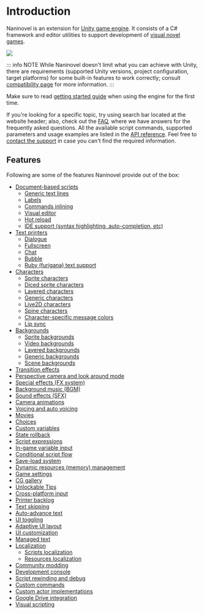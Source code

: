 # Introduction

Naninovel is an extension for [Unity game engine](https://unity3d.com). It consists of a C# framework and editor utilities to support development of [visual novel games](https://en.wikipedia.org/wiki/Visual_novel).

![](https://www.youtube.com/watch?v=lRxIKDU9z4k)

::: info NOTE
While Naninovel doesn't limit what you can achieve with Unity, there are requirements (supported Unity versions, project configuration, target platforms) for some built-in features to work correctly; consult [compatibility page](/guide/compatibility) for more information.
:::

Make sure to read [getting started guide](/guide/getting-started) when using the engine for the first time.

If you're looking for a specific topic, try using search bar located at the website header; also, check out the [FAQ](/faq/), where we have answers for the frequently asked questions. All the available script commands, supported parameters and usage examples are listed in the [API reference](/api/). Feel free to [contact the support](/support/#naninovel-support) in case you can't find the required information.

## Features

Following are some of the features Naninovel provide out of the box:

* [Document-based scripts](/guide/naninovel-scripts)
  * [Generic text lines](/guide/naninovel-scripts#generic-text-lines)
  * [Labels](/guide/naninovel-scripts#label-lines)
  * [Commands inlining](/guide/naninovel-scripts#command-inlining)
  * [Visual editor](/guide/naninovel-scripts#visual-editor)
  * [Hot reload](/guide/naninovel-scripts#hot-reload)
  * [IDE support (syntax highlighting, auto-completion, etc)](/guide/ide-extension)
* [Text printers](/guide/text-printers)
  * [Dialogue](/guide/text-printers#dialogue-printer)
  * [Fullscreen](/guide/text-printers#fullscreen-printer)
  * [Chat](/guide/text-printers#chat-printer)
  * [Bubble](/guide/text-printers#bubble-printer)
  * [Ruby (furigana) text support](/guide/text-printers.html#text-styles)
* [Characters](/guide/characters)
  * [Sprite characters](/guide/characters#sprite-characters)
  * [Diced sprite characters](/guide/characters#diced-sprite-characters)
  * [Layered characters](/guide/characters#layered-characters)
  * [Generic characters](/guide/characters#generic-characters)
  * [Live2D characters](/guide/characters#live2d-characters)
  * [Spine characters](/guide/characters#spine-characters)
  * [Character-specific message colors](/guide/characters#message-colors)
  * [Lip sync](/guide/characters#lip-sync)
* [Backgrounds](/guide/backgrounds)
  * [Sprite backgrounds](/guide/backgrounds#sprite-backgrounds)
  * [Video backgrounds](/guide/backgrounds#video-backgrounds)
  * [Layered backgrounds](/guide/backgrounds#layered-backgrounds)
  * [Generic backgrounds](/guide/backgrounds#generic-backgrounds)
  * [Scene backgrounds](/guide/backgrounds#scene-backgrounds)
* [Transition effects](/guide/transition-effects)
* [Perspective camera and look around mode](https://youtu.be/rC6C9mA7Szw)
* [Special effects (FX system)](/guide/special-effects)
* [Background music (BGM)](/guide/audio#background-music)
* [Sound effects (SFX)](/guide/audio#sound-effects)
* [Camera animations](/api/#camera)
* [Voicing and auto voicing](/guide/voicing)
* [Movies](/guide/movies)
* [Choices](/guide/choices)
* [Custom variables](/guide/custom-variables)
* [State rollback](https://youtu.be/HJnOoUrqHis)
* [Script expressions](/guide/script-expressions)
* [In-game variable input](/api/#input)
* [Conditional script flow](/api/#if)
* [Save-load system](/guide/save-load-system)
* [Dynamic resources (memory) management](https://youtu.be/cFikLjfeKyc)
* [Game settings](/guide/game-settings)
* [CG gallery](/guide/unlockable-items#cg-gallery)
* [Unlockable Tips](/guide/unlockable-items#tips)
* [Cross-platform input](/guide/input-processing)
* [Printer backlog](/guide/text-printers#printer-backlog)
* [Text skipping](/guide/text-printers#text-skipping)
* [Auto-advance text](/guide/text-printers#auto-advance-text)
* [UI toggling](/guide/user-interface#ui-toggling)
* [Adaptive UI layout](/guide/user-interface#adaptive-ui-layout)
* [UI customization](/guide/user-interface#ui-customization)
* [Managed text](/guide/managed-text)
* [Localization](/guide/localization)
  * [Scripts localization](/guide/localization#scripts-localization)
  * [Resources localization](/guide/localization#resources-localization)
* [Community modding](/guide/community-modding)
* [Development console](/guide/development-console)
* [Script rewinding and debug](/guide/naninovel-scripts#scripts-debug)
* [Custom commands](/guide/custom-commands)
* [Custom actor implementations](/guide/custom-actor-implementations)
* [Google Drive integration](/guide/resource-providers#google-drive)
* [Visual scripting](/guide/visual-scripting)
